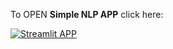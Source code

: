 To OPEN **Simple NLP APP** click here:

[![Streamlit APP](https://static.streamlit.io/badges/streamlit_badge_black_white.svg)](https://my-nlp-app.streamlit.app/)
